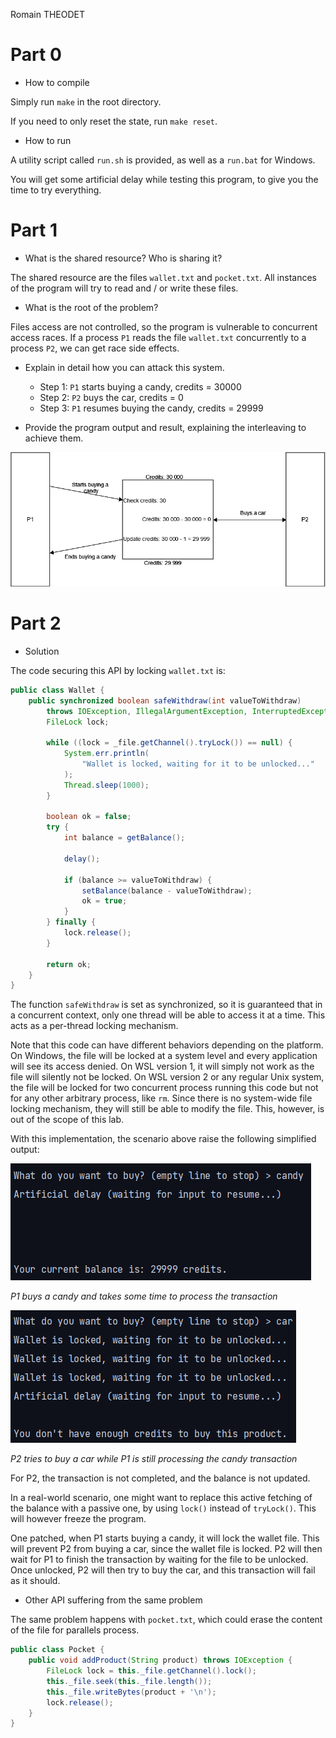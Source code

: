Romain THEODET

# Part 0

- How to compile

Simply run `make` in the root directory.

If you need to only reset the state, run `make reset`.

- How to run

A utility script called `run.sh` is provided, as well as a `run.bat` for
Windows.

You will get some artificial delay while testing this program, to give you the
time to try everything.

# Part 1

- What is the shared resource? Who is sharing it?

The shared resource are the files `wallet.txt` and `pocket.txt`. All instances
of the program will try to read and / or write these files.

- What is the root of the problem?

Files access are not controlled, so the program is vulnerable to concurrent
access races. If a process `P1` reads the file `wallet.txt` concurrently to a
process `P2`, we can get race side effects.

- Explain in detail how you can attack this system.

    - Step 1: `P1` starts buying a candy, credits = 30000
    - Step 2: `P2` buys the car, credits = 0
    - Step 3: `P1` resumes buying the candy, credits = 29999

- Provide the program output and result, explaining the interleaving to achieve
  them.

![Diagram](res/report/part1_diagram.png)

# Part 2

- Solution

The code securing this API by locking `wallet.txt` is:

```java
public class Wallet {
    public synchronized boolean safeWithdraw(int valueToWithdraw)
        throws IOException, IllegalArgumentException, InterruptedException {
        FileLock lock;

        while ((lock = _file.getChannel().tryLock()) == null) {
            System.err.println(
                "Wallet is locked, waiting for it to be unlocked..."
            );
            Thread.sleep(1000);
        }

        boolean ok = false;
        try {
            int balance = getBalance();

            delay();

            if (balance >= valueToWithdraw) {
                setBalance(balance - valueToWithdraw);
                ok = true;
            }
        } finally {
            lock.release();
        }

        return ok;
    }
}
```

The function `safeWithdraw` is set as synchronized, so it is guaranteed that in
a concurrent context, only one thread will be able to access it at a time. This
acts as a per-thread locking mechanism.

Note that this code can have different behaviors depending on the platform. On
Windows, the file will be locked at a system level and every application will
see its access denied. On WSL version 1, it will simply not work as the file
will silently not be locked. On WSL version 2 or any regular Unix system, the
file will be locked for two concurrent process running this code but not for any
other arbitrary process, like `rm`. Since there is no system-wide file locking
mechanism, they will still be able to modify the file. This, however, is out of
the scope of this lab.

With this implementation, the scenario above raise the following simplified
output:

![P1](res/report/part2_P1.png)

*P1 buys a candy and takes some time to process the transaction*

![](res/report/part2_P2.png)

*P2 tries to buy a car while P1 is still processing the candy transaction*

For P2, the transaction is not completed, and the balance is not updated.

In a real-world scenario, one might want to replace this active fetching of the
balance with a passive one, by using `lock()` instead of `tryLock()`. This will
however freeze the program.

One patched, when P1 starts buying a candy, it will lock the wallet file. This
will prevent P2 from buying a car, since the wallet file is locked. P2 will then
wait for P1 to finish the transaction by waiting for the file to be unlocked.
Once unlocked, P2 will then try to buy the car, and this transaction will fail
as it should.

- Other API suffering from the same problem

The same problem happens with `pocket.txt`, which could erase the content of the
file for parallels process.

```java
public class Pocket {
    public void addProduct(String product) throws IOException {
        FileLock lock = this._file.getChannel().lock();
        this._file.seek(this._file.length());
        this._file.writeBytes(product + '\n');
        lock.release();
    }
}
```

